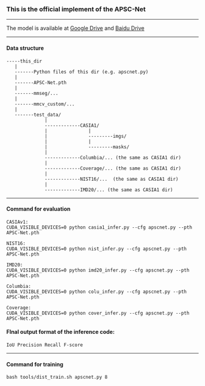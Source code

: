 ### This is the official implement of the APSC-Net

---

The model is available at [Google Drive](https://drive.google.com/file/d/1fTFUnn1mCO9w-YG3wa9Xqqkdn2PsSwmZ/view?usp=sharing) and [Baidu Drive](https://pan.baidu.com/s/1Y4qJOa6GWD_9MDBXmkOWBg?pwd=apsc)

---

#### Data structure

```
-----this_dir
   |
   -------Python files of this dir (e.g. apscnet.py)
   |
   -------APSC-Net.pth
   |
   -------mmseg/...
   |
   -------mmcv_custom/...
   |
   -------test_data/
              |
              -------------CASIA1/
              |               |
              |               ---------imgs/
              |               |
              |               ---------masks/
              | 
              -------------Columbia/... (the same as CASIA1 dir)
              |
              -------------Coverage/... (the same as CASIA1 dir)
              |
              -------------NIST16/...  (the same as CASIA1 dir)
              |
              -------------IMD20/... (the same as CASIA1 dir)
```

---
#### Command for evaluation
```
CASIAv1:
CUDA_VISIBLE_DEVICES=0 python casia1_infer.py --cfg apscnet.py --pth APSC-Net.pth

NIST16:
CUDA_VISIBLE_DEVICES=0 python nist_infer.py --cfg apscnet.py --pth APSC-Net.pth

IMD20:
CUDA_VISIBLE_DEVICES=0 python imd20_infer.py --cfg apscnet.py --pth APSC-Net.pth

Columbia:
CUDA_VISIBLE_DEVICES=0 python colu_infer.py --cfg apscnet.py --pth APSC-Net.pth

Coverage:
CUDA_VISIBLE_DEVICES=0 python cover_infer.py --cfg apscnet.py --pth APSC-Net.pth
```
#### FInal output format of the inference code:
```
IoU Precision Recall F-score
```
---
#### Command for training
```
bash tools/dist_train.sh apscnet.py 8
```


